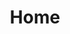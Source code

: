 ---
head:
  - - meta
    - name: google-site-verification
      content: ka-TLuEzIOz8Aaetf7YDeK2TFMsAgwJe2MmzC0L4sRU
home: true
title: Home
layout: BlogHome
# heroImage: /logo.svg
bgImage: /assets/image/empire_state_building_hdr-wallpaper-2560x1440.jpg
bgImageDark: /assets/image/new_york_city_at_night_3-wallpaper-2560x1440.jpg
# bgImageStyle:
  # background-attachment: fixed
# heroFullScreen: true
heroText: Zamoca Space
tagline: 개발 공부, 고민을 기록하는 기술 블로그입니다

copyright: false
footer: Theme by <a href="https://theme-hope.vuejs.press/" target="_blank">VuePress Theme Hope</a> | MIT Licensed, Copyright © 2019-present Mr.Hope
---